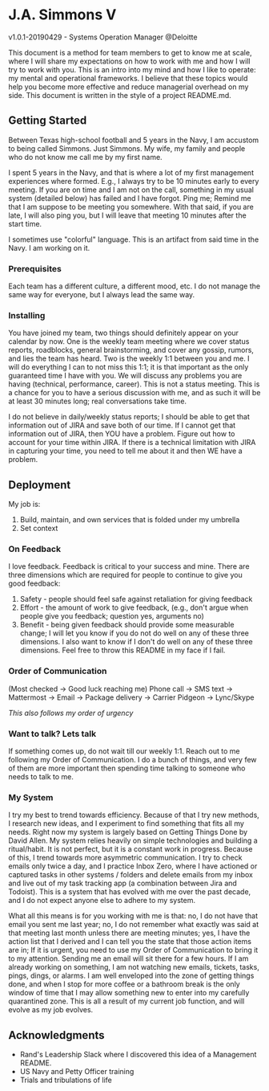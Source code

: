 # J.A. Simmons V
v1.0.1-20190429 - Systems Operation Manager @Deloitte

This document is a method for team members to get to know me at scale, where I will share my expectations on how to work with me and how I will try to work with you. This is an intro into my mind and how I like to operate: my mental and operational frameworks. I believe that these topics would help you become more effective and reduce managerial overhead on my side. This document is written in the style of a project README.md.

## Getting Started

Between Texas high-school football and 5 years in the Navy, I am accustom to being called Simmons. Just Simmons. My wife, my family and people who do not know me call me by my first name.

I spent 5 years in the Navy, and that is where a lot of my first management experiences where formed. E.g., I always try to be 10 minutes early to every meeting. If you are on time and I am not on the call, something in my usual system (detailed below) has failed and I have forgot. Ping me; Remind me that I am suppose to be meeting you somewhere. With that said, if you are late, I will also ping you, but I will leave that meeting 10 minutes after the start time.

I sometimes use "colorful" language. This is an artifact from said time in the Navy. I am working on it.

### Prerequisites

Each team has a different culture, a different mood, etc. I do not manage the same way for everyone, but I always lead the same way.

### Installing

You have joined my team, two things should definitely appear on your calendar by now. One is the weekly team meeting where we cover status reports, roadblocks, general brainstorming, and cover any gossip, rumors, and lies the team has heard. Two is the weekly 1:1 between you and me. I will do everything I can to not miss this 1:1; it is that important as the only guaranteed time I have with you. We will discuss any problems you are having (technical, performance, career). This is not a status meeting. This is a chance for you to have a serious discussion with me, and as such it will be at least 30 minutes long; real conversations take time.

I do not believe in daily/weekly status reports; I should be able to get that information out of JIRA and save both of our time. If I cannot get that information out of JIRA, then YOU have a problem. Figure out how to account for your time within JIRA. If there is a technical limitation with JIRA in capturing your time, you need to tell me about it and then WE have a problem.

## Deployment

My job is:
1. Build, maintain, and own services that is folded under my umbrella
2. Set context

### On Feedback
I love feedback. Feedback is critical to your success and mine. There are three dimensions which are required for people to continue to give you good feedback:
1) Safety - people should feel safe against retaliation for giving feedback
2) Effort - the amount of work to give feedback, (e.g., don't argue when people give you feedback; question yes, arguments no)
3) Benefit - being given feedback should provide some measurable change;
I will let you know if you do not do well on any of these three dimensions. I also want to know if I don't do well on any of these three dimensions. Feel free to throw this README in my face if I fail.

### Order of Communication
(Most checked -> Good luck reaching me)
Phone call -> SMS text -> Mattermost -> Email -> Package delivery -> Carrier Pidgeon -> Lync/Skype

*This also follows my order of urgency*

### Want to talk? Lets talk
If something comes up, do not wait till our weekly 1:1. Reach out to me following my Order of Communication. I do a bunch of things, and very few of them are more important then spending time talking to someone who needs to talk to me.

### My System
I try my best to trend towards efficiency. Because of that I try new methods, I research new ideas, and I experiment to find something that fits all my needs. Right now my system is largely based on Getting Things Done by David Allen. My system relies heavily on simple technologies and building a ritual/habit. It is not perfect, but it is a constant work in progress. Because of this, I trend towards more asymmetric communication. I try to check emails only twice a day, and I practice Inbox Zero, where I have actioned or captured tasks in other systems / folders and delete emails from my inbox and live out of my task tracking app (a combination between Jira and Todoist). This is a system that has evolved with me over the past decade, and I do not expect anyone else to adhere to my system.

What all this means is for you working with me is that: no, I do not have that email you sent me last year; no, I do not remember what exactly was said at that meeting last month unless there are meeting minutes; yes, I have the action list that I derived and I can tell you the state that those action items are in; If it is urgent, you need to use my Order of Communication to bring it to my attention. Sending me an email will sit there for a few hours. If I am already working on something, I am not watching new emails, tickets, tasks, pings, dings, or alarms. I am well enveloped into the zone of getting things done, and when I stop for more coffee or a bathroom break is the only window of time that I may allow something new to enter into my carefully quarantined zone. This is all a result of my current job function, and will evolve as my job evolves.

## Acknowledgments

* Rand's Leadership Slack where I discovered this idea of a Management README.
* US Navy and Petty Officer training
* Trials and tribulations of life
